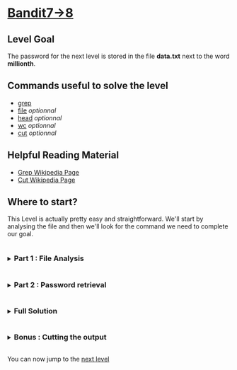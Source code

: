 # [Bandit7->8](https://overthewire.org/wargames/bandit/bandit8.html)

## Level Goal

The password for the next level is stored in the file **data.txt** next to the word **millionth**.

## Commands useful to solve the level

- [grep](https://www.gnu.org/software/grep/manual/grep.html)
- [file](https://linux.die.net/man/1/file) *optionnal*
- [head](https://www.gnu.org/software/coreutils/manual/coreutils.html#head-invocation) *optionnal*
- [wc](https://www.gnu.org/software/coreutils/manual/coreutils.html#wc-invocation) *optionnal*
- [cut](https://www.gnu.org/software/coreutils/manual/coreutils.html#cut-invocation) *optionnal*

## Helpful Reading Material

- [Grep Wikipedia Page](https://en.wikipedia.org/wiki/Grep)
- [Cut Wikipedia Page](https://en.wikipedia.org/wiki/Cut_\(Unix\))

## Where to start?

This Level is actually pretty easy and straightforward. We'll start by analysing the file and then we'll 
look for the command we need to complete our goal.

<details>
<summary><h3 style="display:inline-block">Part 1 : File Analysis</h3></summary>

Let's first run the `file` utility on our **data.txt** file to know the type of content we have to deal with 
and to ensure that the file is not a malicious file that an attacker may have put in the directory to our intention.<br/>
Here is the output from the `file` command :
```bash
bandit7@bandit:~$ file data.txt 
data.txt: Unicode text, UTF-8 text
bandit7@bandit:~$
```

Now that we know that it is safe to run `cat` or any other utility that operates on **text** files on **data.txt**, let's try to run the 
[head](https://man7.org/linux/man-pages/man1/head.1.html) utility on this file.

> Note : The `head` utility allows us to print only the few first lines (10 by default) of a file.

Here is the output from the `head` utility :
```bash
bandit7@bandit:~$ head data.txt
gallop	hu3ZhCrGRvfaO5jsY6ttvApzVCA2Hjvs
Aurelia's	ikl4F3cK5m6Cl6HAxva6zUAVJhI2Cvc6
stoicism	JiW9ts44udf20bJHe8H5dS1c99Muwz42
embodies	vWheZcAsQHZNnerI3ViW8wqOKIx0kbgR
Plato	dW2U8E5FfuAvNLdGDupP8GAxr922ZV0x
cultivation	A90E75jvWbEKrijFxM4GxqHEw8c8U2Bf
stable	omR4PHolFwbI0IEJsanveA21yWvFy8a7
bedspread	VlBFxuEDi3phEpljbKbahRJvJxfh3k9M
oppressing	hQTiEm5XF3cUQSEiBjh7sekemLOKBrcJ
darnedest	9O2zdCLKVoW5u34P9T7EKTZXcMRE6xh5
bandit7@bandit:~$ 
```

Now we can get a better feel of how our file is built. We can run a last test on the file in order to get an idea of how many data we'll have to search 
in order to retrieve the information we're looking for.<br/>
Let's try to run the [wc](https://man7.org/linux/man-pages/man1/wc.1.html) utility on the file to count how many lines there are in it. We'll give it the `-l` 
option to ensure that only the line count gets printed.<br/>

Here is the output from the `wc` utility :
```bash
bandit7@bandit:~$ wc -l data.txt 
98567 data.txt
bandit7@bandit:~$
```

We now know that there are close to 100k lines in the data.txt file. This analysis is not always useful but it can give valuable insight. Let's now move on 
to the actual challenge, the password retrieval
</details>


<details>
<summary><h3 style="display:inline-block">Part 2 : Password retrieval</h3></summary>

After learning more about the file structure, we can get a feel of which command will be useful to retrieve our password string. Let's take a look at the 
`grep` utility to know if we can use it to retrieve our password.<br>


<details>
<summary>Hint</summary>

Looking into the [grep man page](https://www.gnu.org/software/grep/manual/grep.html), figure out how we can retrieve any line containing the word **millionth** 
in the file **data.txt**
</details>

<details>
<summary>Solution</summary>

By running the command `grep millionth data.txt` we can retrieve any line containing the word millionth in the file `data.txt`. The password string will be the 
second column of that file
</details>
</details>


<details>
<summary><h3 style="display:inline-block">Full Solution</h3></summary>

1. `grep millionth data.txt` to retrieve the only line containing the world millionth which also contains the password string, we can now copy and paste this 
password to go to the next level
</details>


<details>
<summary><h3 style="display:inline-block">Bonus : Cutting the output</h3></summary>

Once we ran grep on our file, we get the following output : 
```bash
bandit7@bandit:~$ grep millionth data.txt
millionth	password_string
bandit7@bandit:~$
```

We can now use the `cut(1)` utility to split the line we got into fields and only retrieve 
the field we need.


<details>
<summary>Hint</summary>

To know how to properly use the `cut` utility, look into the [cut](https://www.gnu.org/software/coreutils/manual/coreutils.html#cut-invocation) documentation page.
</details>

<details>
<summary>Solution</summary>

By running the line we got through a pipe and transferring its data to `cut` we can retrieve only the second field.<br/>
Here is the full command :
```bash
grep millionth data.txt | cut -f 2
```
</details>
</details>

You can now jump to the [next level](/bandit/bandit8.md)
